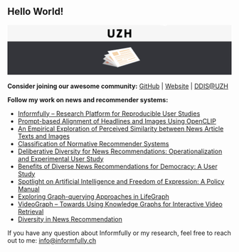 ## Hello World!

![Informfully](https://raw.githubusercontent.com/Informfully/Documentation/main/docs/source/img/logo_banner.png)

**Consider joining our awesome community:** [GitHub](https://github.com/Informfully) | [Website](https://informfully.ch/) | [DDIS@UZH](https://www.ifi.uzh.ch/en/ddis/people/heitz.html) <!-- | [Website](https://lucienheitz.github.io/) -->

**Follow my work on news and recommender systems:**

* [Informfully – Research Platform for Reproducible User Studies](https://recsys.acm.org/recsys24/accepted-contributions/#content-tab-1-2-tab)
* [Prompt-based Alignment of Headlines and Images Using OpenCLIP](https://ceur-ws.org/Vol-3658/)
* [An Empirical Exploration of Perceived Similarity between News Article Texts and Images](https://ceur-ws.org/Vol-3658/)
* [Classification of Normative Recommender Systems](https://ceur-ws.org/Vol-3639/)
* [Deliberative Diversity for News Recommendations: Operationalization and Experimental User Study](https://dl.acm.org/doi/abs/10.1145/3604915.3608834)
* [Benefits of Diverse News Recommendations for Democracy: A User Study](https://www.tandfonline.com/doi/full/10.1080/21670811.2021.2021804)
* [Spotlight on Artificial Intelligence and Freedom of Expression: A Policy Manual](https://papers.ssrn.com/sol3/papers.cfm?abstract_id=4060166)
* [Exploring Graph-querying Approaches in LifeGraph](https://dl.acm.org/doi/abs/10.1145/3463948.3469068)
* [VideoGraph – Towards Using Knowledge Graphs for Interactive Video Retrieval](https://link.springer.com/chapter/10.1007/978-3-030-67835-7_38)
* [Diversity in News Recommendation](https://drops.dagstuhl.de/entities/document/10.4230/DagMan.9.1.43)

If you have any question about Informfully or my research, feel free to reach out to me: info@informfully.ch

